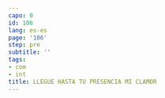 ```yaml
---
capo: 0
id: 106
lang: es-es
page: '106'
step: pre
subtitle: ''
tags:
- com
- int
title: LLEGUE HASTA TU PRESENCIA MI CLAMOR
---
```

